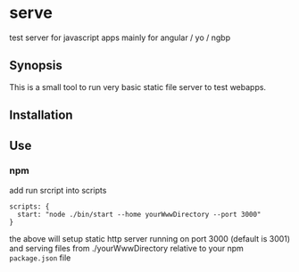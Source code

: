 # serve
test server for javascript apps mainly for angular / yo / ngbp

## Synopsis
This is a small tool to run very basic static file server to test webapps.

## Installation

## Use
### npm
add run srcript into scripts

    scripts: {
      start: "node ./bin/start --home yourWwwDirectory --port 3000"
    }

the above will  setup static http server running on port 3000 (default is 3001) and serving files from ./yourWwwDirectory
relative to your npm `package.json` file
